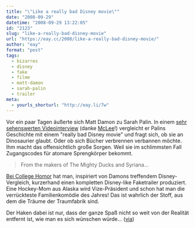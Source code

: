 ```yaml
---
title: "\"Like a really bad Disney movie\""
date: "2008-09-29"
datetime: "2008-09-29 13:22:05"
id: "2123"
slug: "like-a-really-bad-disney-movie"
url: "https://eay.cc/2008/like-a-really-bad-disney-movie/"
author: "eay"
format: "post"
tags:
  - bizarres
  - disney
  - fake
  - filme
  - matt-damon
  - sarah-palin
  - trailer
meta:
  - yourls_shorturl: "http://eay.li/7w"
---
```


Vor ein paar Tagen äußerte sich Matt Damon zu Sarah Palin. In einem [sehr sehenswerten Videointerview](http://de.youtube.com/watch?v=anxkrm9uEJk) (danke [McLee](//eay.cc/2008/sarah-palin-fan-art/#comment-7813)!) vergleicht er Palins Geschichte mit einem "really bad Disney movie" und fragt sich, ob sie an Dinosaurier glaubt. Oder ob sich Bücher verbrennen verbannen möchte. Ihm macht das offensichtlich große Sorgen. Weil sie im schlimmsten Fall Zugangscodes für atomare Sprengkörper bekommt.

> From the makers of The Mighty Ducks and Syriana...

[Bei College Homor](http://www.collegehumor.com/video:1831461) hat man, inspiriert von Damons treffendem Disney-Vergleich, kurzerhand einen kompletten Disney-like Faketrailer produziert. Eine Hockey-Mom aus Alaska wird Vize-Präsident und schon hat man die verrückteste Familienkomödie des Jahres! Das ist wahrlich der Stoff, aus dem die Träume der Traumfabrik sind.

Der Haken dabei ist nur, dass der ganze Spaß nicht so weit von der Realität entfernt ist, wie man es sich wünschen würde... ([via](http://filmjournalisten.de/?p=1537))
